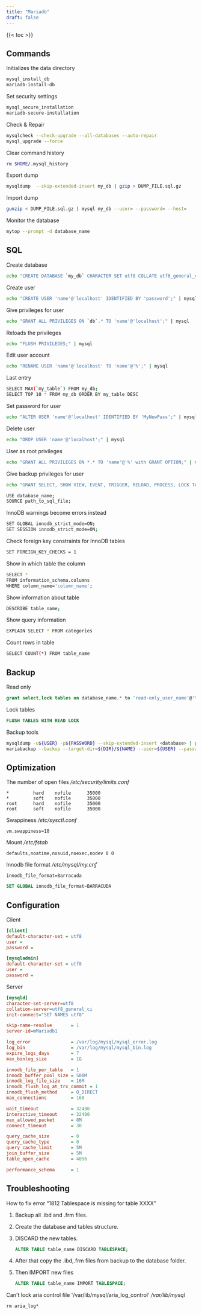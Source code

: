 ```yaml
---
title: "Mariadb"
draft: false
---
```


{{< toc >}}

## Commands

Initializes the data directory

```bash
mysql_install_db
mariadb-install-db
```

Set security settings

```bash
mysql_secure_installation
mariadb-secure-installation
```

Check & Repair

```bash
mysqlcheck --check-upgrade --all-databases --auto-repair
mysql_upgrade --force
```

Clear command history

```bash
rm $HOME/.mysql_history
```

Export dump

```bash
mysqldump  --skip-extended-insert my_db | gzip > DUMP_FILE.sql.gz
```

Import dump

```bash
gunzip < DUMP_FILE.sql.gz | mysql my_db --user= --password= --host=
```

Monitor the database

```bash
mytop --prompt -d database_name
```

## SQL

Create database

```bash
echo "CREATE DATABASE `my_db` CHARACTER SET utf8 COLLATE utf8_general_ci;" | mysql
```

Create user

```bash
echo "CREATE USER 'name'@'localhost' IDENTIFIED BY 'password';" | mysql
```

Give privileges for user

```bash
echo "GRANT ALL PRIVILEGES ON `db`.* TO 'name'@'localhost';" | mysql
```

Reloads the privileges

```bash
echo "FLUSH PRIVILEGES;" | mysql
```

Edit user account

```bash
echo "RENAME USER 'name'@'localhost' TO 'name'@'%';" | mysql
```

Last entry

```bash
SELECT MAX(`my_table`) FROM my_db;
SELECT TOP 10 * FROM my_db ORDER BY my_table DESC
```

Set password for user

```bash
echo "ALTER USER 'name'@'localhost' IDENTIFIED BY 'MyNewPass';" | mysql
```

Delete user

```bash
echo "DROP USER 'name'@'localhost';" | mysql
```

User as root privileges

```bash
echo "GRANT ALL PRIVILEGES ON *.* TO 'name'@'%' with GRANT OPTION;" | mysql
```

Give backup privileges for user

```bash
echo "GRANT SELECT, SHOW VIEW, EVENT, TRIGGER, RELOAD, PROCESS, LOCK TABLES, REPLICATION CLIENT ON *.* TO 'name'@'localhost'" | mysql
```

```bash
USE database_name;
SOURCE path_to_sql_file;
```

InnoDB warnings become errors instead

```bash
SET GLOBAL innodb_strict_mode=ON;
SET SESSION innodb_strict_mode=ON;
```

Check foreign key constraints for InnoDB tables

```bash
SET FOREIGN_KEY_CHECKS = 1
```

Show in which table the column

```bash
SELECT *
FROM information_schema.columns
WHERE column_name='column_name';
```

Show information about table

```bash
DESCRIBE table_name;
```

Show query information

```bash
EXPLAIN SELECT * FROM categories
```

Count rows in table

```bash
SELECT COUNT(*) FROM table_name
```

## Backup

Read only

```sql
grant select,lock tables on database_name.* to 'read-only_user_name'@'%'
```

Lock tables

```sql
FLUSH TABLES WITH READ LOCK
```

Backup tools

```bash
mysqldump -u${USER} -p${PASSWORD} --skip-extended-insert <database> | gzip > ${DIR}/<database>${NAME}.sql.gz
mariabackup --backup --target-dir=${DIR}/${NAME} --user=${USER} --password=${PASSWORD}
```

## Optimization

The number of open files
_/etc/security/limits.conf_

```text
*         hard    nofile      35000
*         soft    nofile      35000
root      hard    nofile      35000
root      soft    nofile      35000
```

Swappiness
_/etc/sysctl.conf_

```text
vm.swappiness=10
```

Mount
_/etc/fstab_

```text
defaults,noatime,nosuid,noexec,nodev 0 0
```

Innodb file format
_/etc/mysql/my.cnf_

```text
innodb_file_format=Barracuda
```

```sql
SET GLOBAL innodb_file_format=BARRACUDA
```

## Configuration

Client

```ini
[client]
default-character-set = utf8
user = 
password = 

[mysqladmin]
default-character-set = utf8
user = 
password = 
```

Server

```ini
[mysqld]
character-set-server=utf8
collation-server=utf8_general_ci
init-connect="SET NAMES utf8"

skip-name-resolve       = 1
server-id=mMariadb1

log_error               = /var/log/mysql/mysql_error.log
log_bin                 = /var/log/mysql/mysql_bin.log
expire_logs_days        = 7
max_binlog_size         = 1G

innodb_file_per_table   = 1
innodb_buffer_pool_size = 500M
innodb_log_file_size    = 16M
innodb_flush_log_at_trx_commit = 1
innodb_flush_method     = O_DIRECT
max_connections         = 160

wait_timeout            = 32400
interactive_timeout     = 32400
max_allowed_packet      = 8M
connect_timeout         = 30

query_cache_size        = 0
query_cache_type        = 0
query_cache_limit       = 5M
join_buffer_size        = 5M
table_open_cache        = 4096

performance_schema      = 1
```

## Troubleshooting

How to fix error “1812 Tablespace is missing for table XXXX”

1. Backup all .ibd and .frm files.
2. Create the database and tables structure.
3. DISCARD the new tables.

    ```sql
    ALTER TABLE table_name DISCARD TABLESPACE;
    ```

4. After that copy the .ibd,.frm files from backup to the database folder.
5. Then IMPORT new files

    ```sql
    ALTER TABLE table_name IMPORT TABLESPACE;
    ```

Can't lock aria control file '/var/lib/mysql/aria_log_control'
_/var/lib/mysql_

```text
rm aria_log*
```
